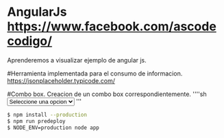 # AngularJs    https://www.facebook.com/ascodecodigo/

Aprenderemos a visualizar ejemplo de angular js.

#Herramienta implementada para el consumo de informacion.
https://jsonplaceholder.typicode.com/

#Combo box.
Creacion de un combo box correspondientemente.
''''sh          
 <select  ng-model="valorCmb" 
                    ng-options="valores.id as valores.username for valores in listaCmb" >
                <option value="">Seleccione una opcion</option>
           </select>
'''

```sh
$ npm install --production
$ npm run predeploy
$ NODE_ENV=production node app
```